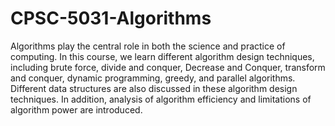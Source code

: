 # CPSC-5031-Algorithms

Algorithms play the central role in both the science and practice of computing. In this course, we learn different algorithm design techniques, including brute force, divide and conquer, Decrease and Conquer, transform and conquer, dynamic programming, greedy, and parallel algorithms. Different data structures are also discussed in these algorithm design techniques. In addition, analysis of algorithm efficiency and limitations of algorithm power are introduced.
